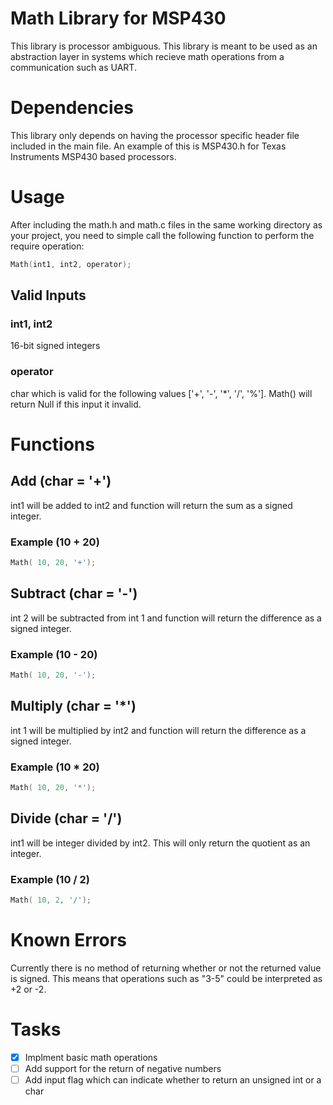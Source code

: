 # Math Library for MSP430
This library is processor ambiguous. This library is meant to be used as an abstraction layer in systems which recieve math operations from a communication such as UART.

# Dependencies
This library only depends on having the processor specific header file included in the main file. An example of this is MSP430.h for Texas Instruments MSP430 based processors.

# Usage
After including the math.h and math.c files in the same working directory as your project, you need to simple call the following function to perform the require operation:
```c
Math(int1, int2, operator);
```

## Valid Inputs

### int1, int2
16-bit signed integers
### operator
char which is valid for the following values ['+', '-', '*', '/', '%']. Math() will return Null if this input it invalid.

# Functions

## Add (char = '+')
int1 will be added to int2 and function will return the sum as a signed integer.
### Example (10 + 20)
```c
Math( 10, 20, '+');
```

## Subtract (char = '-')
int 2 will be subtracted from int 1 and function will return the difference as a signed integer.
### Example (10 - 20)
```c
Math( 10, 20, '-');
```

## Multiply (char = '*')
int 1 will be multiplied by int2 and function will return the difference as a signed integer.
### Example (10 * 20)
```c
Math( 10, 20, '*');
```

## Divide (char = '/')
int1 will be integer divided by int2. This will only return the quotient as an integer.
### Example (10 / 2)
```c
Math( 10, 2, '/');
```

# Known Errors
Currently there is no method of returning whether or not the returned value is signed. This means that operations such as "3-5" could be interpreted as +2 or -2.

# Tasks
- [x] Implment basic math operations
- [ ] Add support for the return of negative numbers
- [ ] Add input flag which can indicate whether to return an unsigned int or a char
